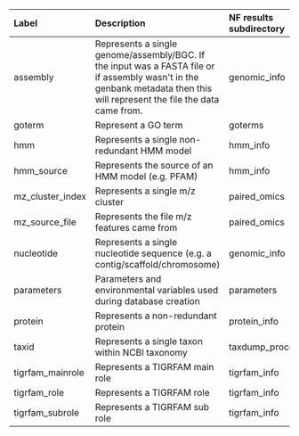 |      Label       |                                                                                Description                                                                                 | NF results subdirectory |       Neo4j header file       |
|:---------------- |:-------------------------------------------------------------------------------------------------------------------------------------------------------------------------- |:----------------------- |:----------------------------- |
|     assembly     | Represents a single genome/assembly/BGC. If the input was a FASTA file or if assembly wasn't in the genbank metadata then this will represent the file the data came from. |       genomic_info      |        assembly.header        |
|      goterm      |                                                                            Represent a GO term                                                                             |         goterms         |         goterms.header        |
|       hmm        |                                                                Represents a single non-redundant HMM model                                                                 |         hmm_info        |      sg_hmm_nodes.header      |
|    hmm_source    |                                                             Represents the source of an HMM model (e.g. PFAM)                                                              |         hmm_info        |       hmm_source.header       |
| mz_cluster_index |                                                                      Represents a single m/z cluster                                                                       |       paired_omics      | mz_cluster_index_nodes.header |
|  mz_source_file  |                                                                 Represents the file m/z features came from                                                                 |       paired_omics      |     mz_source_file.header     |
|    nucleotide    |                                                Represents a single nucleotide sequence (e.g. a contig/scaffold/chromosome)                                                 |       genomic_info      |          locus.header         |
|    parameters    |                                                    Parameters and environmental variables used during database creation                                                    |        parameters       |       parameters.header       |
|     protein      |                                                                     Represents a non-redundant protein                                                                     |       protein_info      |       protein_ids.header      |
|      taxid       |                                                               Represents a single taxon within NCBI taxonomy                                                               |     taxdump_process     |          taxid.header         |
| tigrfam_mainrole |                                                                       Represents a TIGRFAM main role                                                                       |       tigrfam_info      |    tigrfam_mainrole.header    |
|   tigrfam_role   |                                                                         Represents a TIGRFAM role                                                                          |       tigrfam_info      |      tigrfam_role.header      |
| tigrfam_subrole  |                                                                       Represents a TIGRFAM sub role                                                                        |       tigrfam_info      |     tigrfam_subrole.header    |

